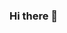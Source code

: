 ### Hi there 👋

<!--
**Shubeha/shubeha** is a ✨ _special_ ✨ repository because its `README.md` (this file) appears on your GitHub profile.

Here are some ideas to get you started:

- 🔭 I’m currently working on nothing
- 🌱 I’m currently learning nothing
- 👯 I’m looking to collaborate on nothing
- 🤔 I’m looking for help with nothing
- 💬 Ask me about anything
- 📫 How to reach me: @sapna_jha
- 😄 Pronouns: sap
- ⚡ Fun fact: umnhaa
-->
